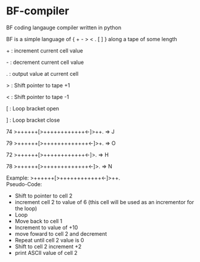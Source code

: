 # BF-compiler
BF coding langauge compiler written in python

BF is a simple language of { + - > < . [ ] } along a tape of some length

\+ : increment current cell value

\- : decrement current cell value

\. : output value at current cell

\> : Shift pointer to tape +1

\< : Shift pointer to tape -1

\[ : Loop bracket open

\] : Loop bracket close



74
\>++++++[>++++++++++++<-]>++.   => J

79
\>++++++[>+++++++++++++<-]>+.   => O

72
\>++++++[>++++++++++++<-]>.     => H

78
\>++++++[>+++++++++++++<-]>.    => N


Example: 
\>++++++[>++++++++++++<-]>++.  
Pseudo-Code:
+ Shift to pointer to cell 2
+ increment cell 2 to value of 6 (this cell will be used as an incrementor for the loop)
+ Loop
+ Move back to cell 1
+ Increment to value of +10
+ move foward to cell 2 and decrement
+ Repeat until cell 2 value is 0
+ Shift to cell 2 increment +2
+ print ASCII value of cell 2



